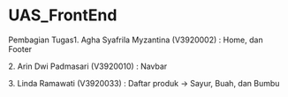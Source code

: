# UAS_FrontEnd

<p>Pembagian Tugas</p?
<p>1. Agha Syafrila Myzantina   (V3920002) : Home, dan Footer</p>
<p>2. Arin Dwi Padmasari        (V3920010) : Navbar </p>
<p>3. Linda Ramawati            (V3920033) : Daftar produk -> Sayur, Buah, dan Bumbu </p>
